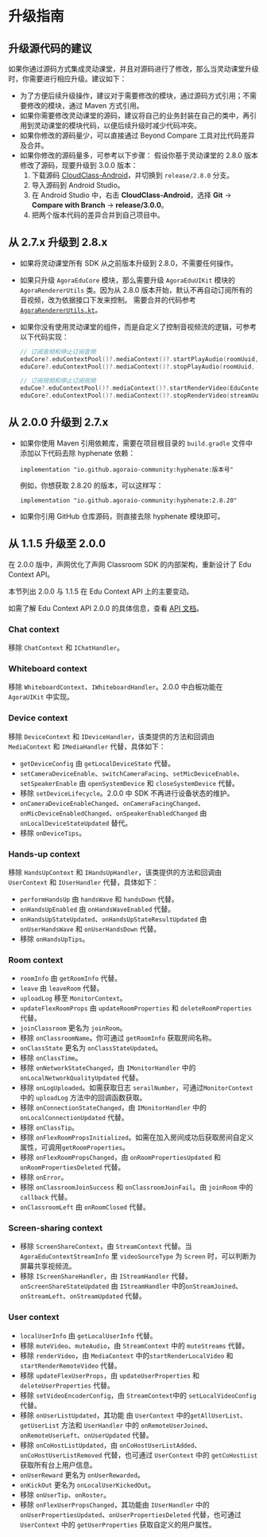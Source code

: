 # 升级指南

## 升级源代码的建议

如果你通过源码方式集成灵动课堂，并且对源码进行了修改，那么当灵动课堂升级时，你需要进行相应升级。建议如下：

- 为了方便后续升级操作，建议对于需要修改的模块，通过源码方式引用；不需要修改的模块，通过 Maven 方式引用。
- 如果你需要修改灵动课堂的源码，建议将自己的业务封装在自己的类中，再引用到灵动课堂的模块代码，以便后续升级时减少代码冲突。
- 如果你修改的源码量少，可以直接通过 Beyond Compare 工具对比代码差异及合并。
- 如果你修改的源码量多，可参考以下步骤：
    假设你基于灵动课堂的 2.8.0 版本修改了源码，现要升级到 3.0.0 版本：
    1. 下载源码 [CloudClass-Android](https://github.com/AgoraIO-Community/CloudClass-Android)，并切换到 `release/2.8.0` 分支。
    2. 导入源码到 Android Studio。
    3. 在 Android Studio 中，右击 **CloudClass-Android**，选择 **Git** -> **Compare with Branch** -> **release/3.0.0**。
    4. 把两个版本代码的差异合并到自己项目中。


## 从 2.7.x 升级到  2.8.x

- 如果将灵动课堂所有 SDK 从之前版本升级到 2.8.0，不需要任何操作。

- 如果只升级 `AgoraEduCore` 模块，那么需要升级 `AgoraEduUIKit` 模块的 `AgoraRendererUtils` 类。因为从 2.8.0 版本开始，默认不再自动订阅所有的音视频，改为依据接口下发来控制。
  需要合并的代码参考 [`AgoraRendererUtils.kt`](https://github.com/AgoraIO-Community/CloudClass-Android/blob/release/2.8.0/AgoraEduUIKit/src/main/java/com/agora/edu/component/helper/AgoraRendererUtils.kt)。

- 如果你没有使用灵动课堂的组件，而是自定义了控制音视频流的逻辑，可参考以下代码实现： 

    ```kotlin
    // 订阅音频和停止订阅音频
    eduCore?.eduContextPool()?.mediaContext()?.startPlayAudio(roomUuid, streamUuid)
    eduCore?.eduContextPool()?.mediaContext()?.stopPlayAudio(roomUuid, streamUuid)

    // 订阅视频和停止订阅视频
    eduCoe?.eduContextPool()?.mediaContext()?.startRenderVideo(EduContextRenderConfig(mirrorMode = EduContextMirrorMode.DISABLED), viewGroup, streamUuid)
    eduCore?.eduContextPool()?.mediaContext()?.stopRenderVideo(streamUuid)
    ```

## 从 2.0.0 升级到  2.7.x

- 如果你使用 Maven 引用依赖库，需要在项目根目录的 `build.gradle` 文件中添加以下代码去除 hyphenate 依赖：

    ```
    implementation "io.github.agoraio-community:hyphenate:版本号"
    ```

    例如，你想获取 2.8.20 的版本，可以这样写：

    ```
    implementation "io.github.agoraio-community:hyphenate:2.8.20"
    ```

- 如果你引用 GitHub 仓库源码，则直接去除 hyphenate 模块即可。


## 从 1.1.5 升级至 2.0.0

在 2.0.0 版中，声网优化了声网 Classroom SDK 的内部架构，重新设计了 Edu Context API。

本节列出 2.0.0 与 1.1.5 在 Edu Context API 上的主要变动。

<div class="alert info">如需了解 Edu Context API 2.0.0 的具体信息，查看 <a href="/cn/agora-class/API%20Reference/edu_context_kotlin/v2.0.0/API/edu_context_api_overview.html" target="_blank">API 文档</a>。</div>

### Chat context

移除 `ChatContext` 和 `IChatHandler`。

### Whiteboard context

移除 `WhiteboardContext`、`IWhiteboardHandler`。2.0.0 中白板功能在 `AgoraUIKit` 中实现。

### Device context

移除 `DeviceContext` 和 `IDeviceHandler`，该类提供的方法和回调由 `MediaContext` 和 `IMediaHandler` 代替，具体如下：

- `getDeviceConfig` 由 `getLocalDeviceState` 代替。
- `setCameraDeviceEnable`、`switchCameraFacing`、`setMicDeviceEnable`、`setSpeakerEnable` 由 `openSystemDevice` 和 `closeSystemDevice` 代替。
- 移除 `setDeviceLifecycle`。2.0.0 中 SDK 不再进行设备状态的维护。
- `onCameraDeviceEnableChanged`、`onCameraFacingChanged`、`onMicDeviceEnabledChanged`、`onSpeakerEnabledChanged` 由 `onLocalDeviceStateUpdated` 替代。
- 移除 `onDeviceTips`。

### Hands-up context

移除 `HandsUpContext` 和 `IHandsUpHandler`，该类提供的方法和回调由 `UserContext` 和 `IUserHandler` 代替，具体如下：

- `performHandsUp` 由 `handsWave` 和 `handsDown` 代替。
- `onHandsUpEnabled` 由 `onHandsWaveEnabled` 代替。
- `onHandsUpStateUpdated`、`onHandsUpStateResultUpdated`  由 `onUserHandsWave` 和 `onUserHandsDown` 代替。
- 移除 `onHandsUpTips`。

### Room context

- `roomInfo` 由 `getRoomInfo` 代替。
- `leave` 由 `leaveRoom` 代替。
- `uploadLog` 移至 `MonitorContext`。
- `updateFlexRoomProps` 由 `updateRoomProperties` 和 `deleteRoomProperties` 代替。
- `joinClassroom` 更名为 `joinRoom`。
- 移除 `onClassroomName`。你可通过 `getRoomInfo` 获取房间名称。
- `onClassState` 更名为 `onClassStateUpdated`。
- 移除 `onClassTime`。
- 移除 `onNetworkStateChanged`，由 `IMonitorHandler` 中的`onLocalNetworkQualityUpdated` 代替。
- 移除 `onLogUploaded`。如需获取日志 `serailNumber`，可通过`MonitorContext` 中的 `uploadLog` 方法中的回调函数获取。
- 移除 `onConnectionStateChanged`，由 `IMonitorHandler` 中的`onLocalConnectionUpdated` 代替。
- 移除 `onClassTip`。
- 移除 `onFlexRoomPropsInitialized`。如需在加入房间成功后获取房间自定义属性，可调用`getRoomProperties`。
- 移除 `onFlexRoomPropsChanged`，由 `onRoomPropertiesUpdated` 和 `onRoomPropertiesDeleted` 代替。
- 移除 `onError`。
- 移除 `onClassroomJoinSuccess` 和 `onClassroomJoinFail`。由 `joinRoom` 中的 `callback` 代替。
- `onClassroomLeft` 由 `onRoomClosed` 代替。

### Screen-sharing context

- 移除 `ScreenShareContext`，由 `StreamContext` 代替。当 `AgoraEduContextStreamInfo` 里 `videoSourceType` 为 `Screen` 时，可以判断为屏幕共享视频流。
- 移除 `IScreenShareHandler`，由 `IStreamHandler` 代替。`onScreenShareStateUpdated` 由 `IStreamHandler` 中的`onStreamJoined`、`onStreamLeft`、`onStreamUpdated` 代替。

### User context

- `localUserInfo` 由 `getLocalUserInfo` 代替。
- 移除 `muteVideo`、`muteAudio`，由 `StreamContext` 中的 `muteStreams` 代替。
- 移除 `renderVideo`，由 `MediaContext` 中的`startRenderLocalVideo` 和 `startRenderRemoteVideo` 代替。
- 移除 `updateFlexUserProps`，由 `updateUserProperties` 和 `deleteUserProperties` 代替。
- 移除 `setVideoEncoderConfig`，由 `StreamContext`中的 `setLocalVideoConfig` 代替。
- 移除 `onUserListUpdated`，其功能 由 `UserContext` 中的`getAllUserList`、`getUserList` 方法和 `UserHandler` 中的 `onRemoteUserJoined`、`onRemoteUserLeft`、`onUserUpdated` 代替。
- 移除 `onCoHostListUpdated`，由 `onCoHostUserListAdded`、`onCoHostUserListRemoved` 代替，也可通过 `UserContext` 中的 `getCoHostList` 获取所有台上用户信息。
- `onUserReward` 更名为 `onUserRewarded`。
- `onKickOut` 更名为 `onLocalUserKickedOut`。
- 移除 `onUserTip`、`onRoster`。
- 移除 `onFlexUserPropsChanged`，其功能由 `IUserHandler` 中的 `onUserPropertiesUpdated`、`onUserPropertiesDeleted` 代替，也可通过 `UserContext` 中的 `getUserProperties` 获取自定义的用户属性。